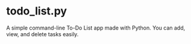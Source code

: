 # todo_list.py
A simple command-line To-Do List app made with Python. You can add, view, and delete tasks easily.
